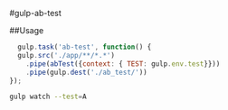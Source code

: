 #gulp-ab-test

##Usage
````js
  gulp.task('ab-test', function() {
  gulp.src('./app/**/*.*')
    .pipe(abTest({context: { TEST: gulp.env.test}}))
    .pipe(gulp.dest('./ab_test/'))
});
````
````bash
gulp watch --test=A
````
